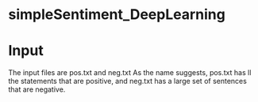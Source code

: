 # simpleSentiment_DeepLearning

# Input
The input files are pos.txt and neg.txt
As the name suggests, pos.txt has ll the statements that are positive, and neg.txt has a large set of sentences that are negative.
